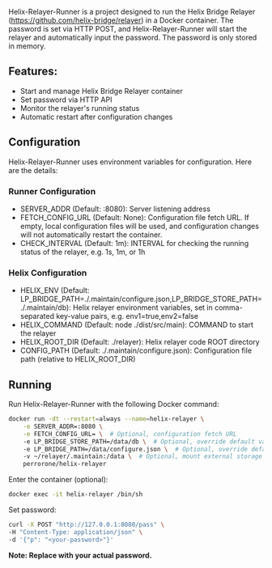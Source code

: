 Helix-Relayer-Runner is a project designed to run the Helix Bridge Relayer (https://github.com/helix-bridge/relayer) in a Docker container. The password is set via HTTP POST, and Helix-Relayer-Runner will start the relayer and automatically input the password. The password is only stored in memory.


## Features:

* Start and manage Helix Bridge Relayer container
* Set password via HTTP API
* Monitor the relayer's running status
* Automatic restart after configuration changes

## Configuration

Helix-Relayer-Runner uses environment variables for configuration. Here are the details:

### Runner Configuration

* SERVER_ADDR (Default: :8080): Server listening address
* FETCH_CONFIG_URL (Default: None): Configuration file fetch URL. If empty, local configuration files will be used, and configuration changes will not automatically restart the container.
* CHECK_INTERVAL (Default: 1m): INTERVAL for checking the running status of the relayer, e.g. 1s, 1m, or 1h

### Helix Configuration

* HELIX_ENV (Default: LP_BRIDGE_PATH=./.maintain/configure.json,LP_BRIDGE_STORE_PATH=./.maintain/db): Helix relayer environment variables, set in comma-separated key-value pairs, e.g. env1=true,env2=false
* HELIX_COMMAND (Default: node ./dist/src/main): COMMAND to start the relayer
* HELIX_ROOT_DIR (Default: ./relayer): Helix relayer code ROOT directory
* CONFIG_PATH (Default: ./.maintain/configure.json): Configuration file path (relative to HELIX_ROOT_DIR)

## Running

Run Helix-Relayer-Runner with the following Docker command:
```Bash
docker run -dt --restart=always --name=helix-relayer \
    -e SERVER_ADDR=:8080 \
    -e FETCH_CONFIG_URL= \  # Optional, configuration fetch URL
    -e LP_BRIDGE_STORE_PATH=/data/db \  # Optional, override default value
    -e LP_BRIDGE_PATH=/data/configure.json \  # Optional, override default value
    -v ~/relayer/.maintain:/data \  # Optional, mount external storage (Optional)
    perrorone/helix-relayer
```

Enter the container (optional):
```Bash
docker exec -it helix-relayer /bin/sh
```

Set password:
```Bash
curl -X POST "http://127.0.0.1:8080/pass" \
-H "Content-Type: application/json" \
-d '{"p": "<your-password>"}'
```

**Note: Replace <your-password> with your actual password.**
